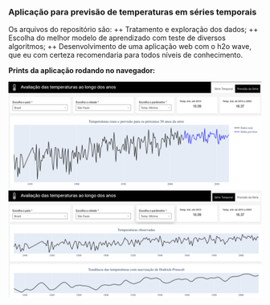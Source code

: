 ### Aplicação para previsão de temperaturas em séries temporais

Os arquivos do repositório são:
++ Tratamento e exploração dos dados;
++ Escolha do melhor modelo de aprendizado com teste de diversos algoritmos;
++ Desenvolvimento de uma aplicação web com o h2o wave, que eu com certeza recomendaria para todos níveis de conhecimento.

**Prints da aplicação rodando no navegador:**  

![Previsões](https://github.com/michelrribeiro/app_wave_temperaturas/blob/main/previsao.png?raw=true)
![Série Temporal](https://github.com/michelrribeiro/app_wave_temperaturas/blob/main/serie.png?raw=true)

